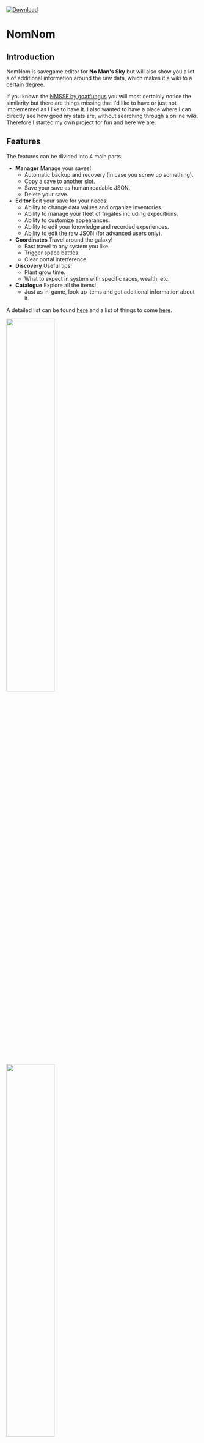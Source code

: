 <a href="https://github.com/cengelha/NomNom/releases/latest/download/NomNom.zip">
    <img src="https://img.shields.io/badge/dynamic/json.svg?label=download&url=https://api.github.com/repos/NomNom/NMSCoordinates/releases/latest&query=$.assets[0].name&style=for-the-badge" alt="Download"/>
</a>

# NomNom

## Introduction

NomNom is savegame editor for __No Man's Sky__ but will also show you a lot a of additional
information around the raw data, which makes it a wiki to a certain degree.

If you known the [NMSSE by goatfungus](https://github.com/goatfungus/NMSSaveEditor)
you will most certainly notice the similarity but there are things missing that I'd like to have
or just not implemented as I like to have it. I also wanted to have a place where I can
directly see how good my stats are, without searching through a online wiki.
Therefore I started my own project for fun and here we are.

## Features

The features can be divided into 4 main parts:
* __Manager__ Manage your saves!
  * Automatic backup and recovery (in case you screw up something).
  * Copy a save to another slot.
  * Save your save as human readable JSON.
  * Delete your save.
* __Editor__ Edit your save for your needs!
  * Ability to change data values and organize inventories.
  * Ability to manage your fleet of frigates including expeditions.
  * Ability to customize appearances.
  * Ability to edit your knowledge and recorded experiences.
  * Ability to edit the raw JSON (for advanced users only).
* __Coordinates__ Travel around the galaxy!
  * Fast travel to any system you like.
  * Trigger space battles.
  * Clear portal interference.
* __Discovery__ Useful tips!
  * Plant grow time.
  * What to expect in system with specific races, wealth, etc.
* __Catalogue__ Explore all the items!
  * Just as in-game, look up items and get additional information about it.

A detailed list can be found [here](FEATURES.md) and a list of things to come [here](ROADMAP.md).

<img src="images/editor_exosuit.png" width="50%"/>
<img src="images/coordinates.png" width="50%"/>
<img src="images/discovery.png" width="50%"/>
<img src="images/catalogue.png" width="50%"/>

The images are from version [2.2.0.0](). More can be found [here](images).

## Getting Started

### Requirements

* The newest version of NomNom is built for __No Man's Sky Synthesis (2.2)__.
  If you use it with a game version branch below (e.g. __Beyond 2.0__)
  or above (e.g. __2.3__), things may not work correctly.
* You need .NET Framework 4.7.2.
  * It's included in the Windows 10 April 2018 Update and above.
  * Otherwise you can download it [here](http://go.microsoft.com/fwlink/?LinkId=863262).

### Instructions

1. As the tool includes an automatic backup functionality you don't need to do it manually
   but if you want to be absolutely save about it, do it.
1. At first start the tools tries to locate saves at the default locations but if that fails,
   you have to select it manually.
1. Select a slot.
1. Start tinkering!

## Notes

* Restrictions that are enforced by the game, even if you changed it before in the editor will not be possible to disable. So if you can't do something, that's probably the reason for it.
* Items _FOUNDATIONLEG_ and _FOUNDATION_LEG4_ are not listed as they cannot be used in-game even though they are unlockable in the Nexus.

## Versioning

The version is oriented loosely on the game version:

* _Major_ mirrors the games major version.
* _Minor_ represents big, named updates and mirrors their initial minor version
  (e.g. NEXT 1.5.0.0 or Synthesis 2.2.0.0).
* _Patch_ is actually for new features and such.
* _Revision_ includes bug fixes and minor changes like updated game assets.

## Changelog

The complete history can be found in the [CHANGELOG](CHANGELOG.md) file.

## Authors

* __Christian Engelhardt__ - [GitHub](https://github.com/cengelha) - [Reddit](https://www.reddit.com/user/zencq)

## License

This project is licensed under the GNU GPLv3 license - see the [LICENSE](/LICENSE) file for details.

## Credits

* [goatfungus](https://github.com/goatfungus/NMSSaveEditor)
* [hbouma](https://github.com/goatfungus/NMSSaveEditor/issues/158)
* [jeffswt](https://github.com/goatfungus/NMSSaveEditor/issues/200)
* [Kevin0M16](https://github.com/Kevin0M16/NMSCoordinates)
* [matthew-humphrey](https://github.com/matthew-humphrey/nmssavetool)
* [u/_lmonk](https://www.reddit.com/r/NoMansSkyMods/comments/dkob5c/manual_ship_and_multitool_color_customization/)
* [u/Artimec_w](https://www.reddit.com/r/NoMansSkyMods/comments/6fr5td/tutorial_convert_signal_booster_coordinates_to/)
